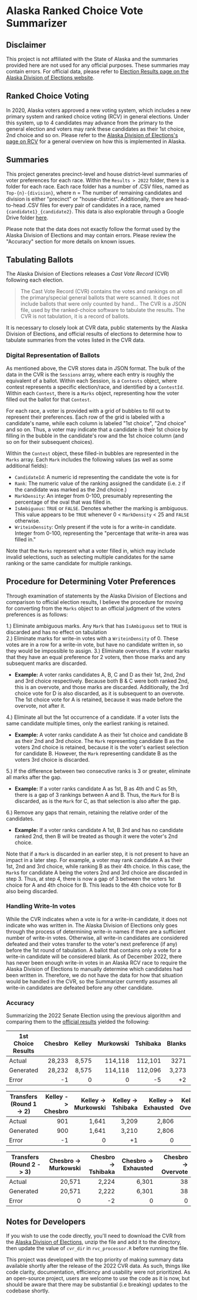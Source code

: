 # Alaska Ranked Choice Vote Summarizer
## Disclaimer
This project is not affiliated with the State of Alaska and the summaries provided here are not used for any official purposes. These summaries may contain errors. For official data, please refer to [Election Results page on the Alaska Division of Elections website](https://www.elections.alaska.gov/election-results/).

## Ranked Choice Voting
In 2020, Alaska voters approved a new voting system, which includes a new primary system and ranked choice voting (RCV) in general elections. Under this system, up to 4 candidates may advance from the primary to the general election and voters may rank these candidates as their 1st choice, 2nd choice and so on. Please refer to the [Alaska Division of Elections's page on RCV](https://www.elections.alaska.gov/RCV.php) for a general overview on how this is implemented in Alaska.

## Summaries
This project generates precinct-level and house district-level summaries of voter preferences for each race. Within the `Results > 2022` folder, there is a folder for each race. Each race folder has a number of .CSV files, named as `Top-{n}-{division}`, where n = The number of remaining candidates and division is either "precinct" or "house-district". Additionally, there are head-to-head .CSV files for every pair of candidates in a race, named `{candidate1}_{candidate2}`. This data is also explorable through a Google Drive folder [here](https://drive.google.com/drive/u/0/folders/10s8VT2nteUhUscLrDT6reKeWQaLgOpN4).

Please note that the data does not exactly follow the format used by the Alaska Division of Elections and may contain errors. Please review the "Accuracy" section for more details on known issues.

## Tabulating Ballots
The Alaska Division of Elections releases a *Cast Vote Record* (CVR) following each election. 
>The Cast Vote Record (CVR) contains the votes and rankings on all the primary/special general ballots that were scanned. It does not include ballots that were only counted by hand...
>The CVR is a JSON file, used by the ranked-choice software to tabulate the results. The CVR is not tabulation, it is a record of ballots.

It is necessary to closely look at CVR data, public statements by the Alaska Division of Elections, and official results of elections to determine how to tabulate summaries from the votes listed in the CVR data.

### Digital Representation of Ballots
As mentioned above, the CVR stores data in JSON format. The bulk of the data in the CVR is the `Sessions` array, where each entry is roughly the equivalent of a ballot. Within each Session, is a `Contests` object, where contest represents a specific election/race, and identified by a `ContestId`. Within each `Contest`, there is a `Marks` object, representing how the voter filled out the ballot for that `Contest`.

For each race, a voter is provided with a grid of bubbles to fill out to represent their preferences. Each row of the grid is labeled with a candidate's name, while each column is labeled "1st choice", "2nd choice" and so on. Thus, a voter may indicate that a candidate is their 1st choice by filling in the bubble in the candidate's row and the 1st choice column (and so on for their subsequent choices).

Within the `Contest` object, these filled-in bubbles are represented in the `Marks` array. Each `Mark` includes the following values (as well as some additional fields):  
* `CandidateId`: A numeric id representing the candidate the vote is for
* `Rank`: The numeric value of the ranking assigned the candidate (i.e. `2` if the candidate was marked as the 2nd choice.)
* `MarkDensity`: An integer from 0-100, presumably representing the percentage of the oval that was filled in.
* `IsAmbiguous`: `TRUE` or `FALSE`. Denotes whether the marking is ambiguous. This value appears to be `TRUE` whenever 0 < `MarkDensity` < 25 and `FALSE` otherwise.
* `WriteinDensity`: Only present if the vote is for a write-in candidate. Integer from 0-100, representing the "percentage that write-in area was filled in."

Note that the `Marks` represent what a voter filled in, which may include invalid selections, such as selecting multiple candidates for the same ranking or the same candidate for multiple rankings.

## Procedure for Determining Voter Preferences
Through examination of statements by the Alaska Division of Elections and comparison to official election results, I believe the procedure for moving for converting from the `Marks` object to an official judgment of the voters preferences is as follows:

1.) Eliminate ambiguous marks. Any `Mark` that has `IsAmbiguous` set to `TRUE` is discarded and has no effect on tabulation  
2.) Eliminate marks for write-in votes with a `WriteinDensity` of 0. These votes are in a row for a write-in vote, but have no candidate written in, so they would be impossible to assign.
3.) Eliminate overvotes. If a voter marks that they have an equal preference for 2 voters, then those marks and any subsequent marks are discarded. 
* **Example:** A voter ranks candidates A, B, C and D as their 1st, 2nd, 2nd and 3rd choice respectively. Because both B & C were both ranked 2nd, this is an overvote, and those marks are discarded. Additionally, the 3rd choice vote for D is also discarded, as it is subsequent to an overvote. The 1st choice vote for A is retained, because it was made before the overvote, not after it.

4.) Eliminate all but the 1st occurrence of a candidate. If a voter lists the same candidate multiple times, only the earliest ranking is retained. 
* **Example:** A voter ranks candidate A as their 1st choice and candidate B as their 2nd and 3rd choice. The `Mark` representing candidate B as the voters 2nd choice is retained, because it is the voter's earliest selection for candidate B. However, the `Mark` representing candidate B as the voters 3rd choice is discarded.

5.) If the difference between two consecutive ranks is 3 or greater, eliminate all marks after the gap. 
* **Example:** If a voter ranks candidate A as 1st, B as 4th and C as 5th, there is a gap of 3 rankings between A and B. Thus, the `Mark` for B is discarded, as is the `Mark` for C, as that selection is also after the gap.

6.) Remove any gaps that remain, retaining the relative order of the candidates. 
* **Example:** If a voter ranks candidate A 1st, B 3rd and has no candidate ranked 2nd, then B will be treated as though it were the voter's 2nd choice.

Note that if a `Mark` is discarded in an earlier step, it is not present to have an impact in a later step. For example, a voter may rank candidate A as their 1st, 2nd and 3rd choice, while ranking B as their 4th choice. In this case, the `Mark`s for candidate A being the voters 2nd and 3rd choice are discarded in step 3. Thus, at step 4, there is now a gap of 3 between the voters 1st choice for A and 4th choice for B. This leads to the 4th choice vote for B also being discarded.
### Handling Write-In votes
While the CVR indicates when a vote is for a write-in candidate, it does not indicate who was written in. The Alaska Division of Elections only goes through the process of determining write-in names if there are a sufficient number of write-in votes. Otherwise, all write-in candidates are considered defeated and their votes transfer to the voter's next preference (if any) before the 1st round of tabulation. A ballot that contains only a vote for a write-in candidate will be considered blank. As of December 2022, there has never been enough write-in votes in an Alaska RCV race to require the Alaska Division of Elections to manually determine which candidates had been written in. Therefore, we do not have the data for how that situation would be handled in the CVR, so the Summarizer currently assumes all write-in candidates are defeated before any other candidate.

### Accuracy
Summarizing the 2022 Senate Election using the previous algorithm and comparing them to the [official results](https://www.elections.alaska.gov/results/22GENR/US%20SEN.pdf) yielded the following:

1st Choice Results|Chesbro|Kelley|Murkowski|Tshibaka|Blanks|Overvotes
--|--:|--:|--:|--:|--:|--:
Actual|28,233|8,575|114,118|112,101|3271|499
Generated|28,232|8,575|114,118|112,096|3,273|503
Error|-1|0|0|-5|+2|+4

Transfers (Round 1 -> 2)|Kelley -> Chesbro|Kelley -> Murkowski|Kelley -> Tshibaka|Kelley -> Exhausted|Kelley -> Overvote
--|--:|--:|--:|--:|--:
Actual|901|1,641|3,209|2,806|18
Generated|900|1,641|3,210|2,806|18
Error|-1|0|+1|0|0

Transfers (Round 2 -> 3)|Chesbro -> Murkowski|Chesbro -> Tshibaka|Chesbro -> Exhausted|Chesbro -> Overvote
--|--:|--:|--:|--:
Actual|20,571|2,224|6,301|38
Generated|20,571|2,222|6,301|38
Error|0|-2|0|0

## Notes for Developers
If you wish to use the code directly, you'll need to download the CVR from the [Alaska Division of Elections](https://www.elections.alaska.gov/election-results/e/?id=22genr), unzip the file and add it to the directory, then update the value of `cvr_dir` in `rvc_processor.R` before running the file.

This project was developed with the top priority of making summary data available shortly after the release of the 2022 CVR data. As such, things like code clarity, documentation, efficiency and usability were not prioritized. As an open-source project, users are welcome to use the code as it is now, but should be aware that there may be substantial (i.e breaking) updates to the codebase shortly.
